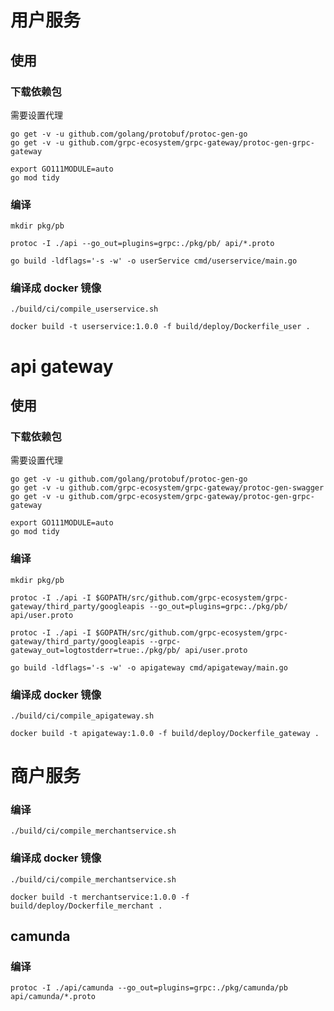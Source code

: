 # 用户服务

## 使用
### 下载依赖包
需要设置代理
```
go get -v -u github.com/golang/protobuf/protoc-gen-go
go get -v -u github.com/grpc-ecosystem/grpc-gateway/protoc-gen-grpc-gateway

export GO111MODULE=auto
go mod tidy
```
### 编译
```
mkdir pkg/pb

protoc -I ./api --go_out=plugins=grpc:./pkg/pb/ api/*.proto

go build -ldflags='-s -w' -o userService cmd/userservice/main.go
```
### 编译成 docker 镜像
```
./build/ci/compile_userservice.sh

docker build -t userservice:1.0.0 -f build/deploy/Dockerfile_user .
```


# api gateway

## 使用
### 下载依赖包
需要设置代理
```
go get -v -u github.com/golang/protobuf/protoc-gen-go
go get -v -u github.com/grpc-ecosystem/grpc-gateway/protoc-gen-swagger
go get -v -u github.com/grpc-ecosystem/grpc-gateway/protoc-gen-grpc-gateway

export GO111MODULE=auto
go mod tidy
```

### 编译
```
mkdir pkg/pb

protoc -I ./api -I $GOPATH/src/github.com/grpc-ecosystem/grpc-gateway/third_party/googleapis --go_out=plugins=grpc:./pkg/pb/ api/user.proto
 
protoc -I ./api -I $GOPATH/src/github.com/grpc-ecosystem/grpc-gateway/third_party/googleapis --grpc-gateway_out=logtostderr=true:./pkg/pb/ api/user.proto

go build -ldflags='-s -w' -o apigateway cmd/apigateway/main.go
```
### 编译成 docker 镜像
```
./build/ci/compile_apigateway.sh

docker build -t apigateway:1.0.0 -f build/deploy/Dockerfile_gateway .
```

# 商户服务
### 编译
```
./build/ci/compile_merchantservice.sh
```
### 编译成 docker 镜像
```
./build/ci/compile_merchantservice.sh

docker build -t merchantservice:1.0.0 -f build/deploy/Dockerfile_merchant .
```

## camunda
### 编译
```
protoc -I ./api/camunda --go_out=plugins=grpc:./pkg/camunda/pb api/camunda/*.proto
```